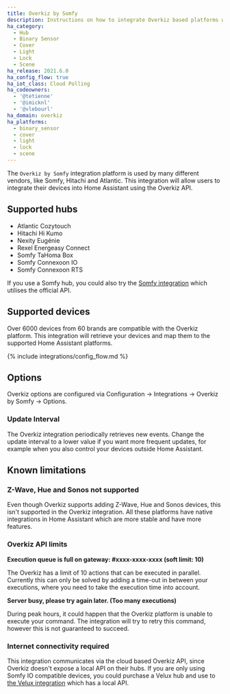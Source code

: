 ```yaml
---
title: Overkiz by Somfy
description: Instructions on how to integrate Overkiz based platforms with Home Assistant.
ha_category:
  - Hub
  - Binary Sensor
  - Cover
  - Light
  - Lock
  - Scene
ha_release: 2021.6.0
ha_config_flow: true
ha_iot_class: Cloud Polling
ha_codeowners:
  - '@tetienne'
  - '@imicknl'
  - '@vlebourl'
ha_domain: overkiz
ha_platforms:
  - binary_sensor
  - cover
  - light
  - lock
  - scene
---
```


The `Overkiz by Somfy` integration platform is used by many different vendors, like Somfy, Hitachi and Atlantic. This integration will allow users to integrate their devices into Home Assistant using the Overkiz API.

## Supported hubs

- Atlantic Cozytouch
- Hitachi Hi Kumo
- Nexity Eugénie
- Rexel Energeasy Connect
- Somfy TaHoma Box
- Somfy Connexoon IO
- Somfy Connexoon RTS

If you use a Somfy hub, you could also try the [Somfy integration](/integrations/somfy/) which utilises the official API.

## Supported devices

Over 6000 devices from 60 brands are compatible with the Overkiz platform. This integration will retrieve your devices and map them to the supported Home Assistant platforms.

{% include integrations/config_flow.md %}

## Options

Overkiz options are configured via Configuration -> Integrations -> Overkiz by Somfy -> Options.

### Update Interval

The Overkiz integration periodically retrieves new events. Change the update interval to a lower value if you want more frequent updates, for example when you also control your devices outside Home Assistant.

## Known limitations

### Z-Wave, Hue and Sonos not supported

Even though Overkiz supports adding Z-Wave, Hue and Sonos devices, this isn't supported in the Overkiz integration. All these platforms have native integrations in Home Assistant which are more stable and have more features.

### Overkiz API limits

**Execution queue is full on gateway: #xxxx-xxxx-xxxx (soft limit: 10)**

The Overkiz has a limit of 10 actions that can be executed in parallel. Currently this can only be solved by adding a time-out in between your executions, where you need to take the execution time into account.

**Server busy, please try again later. (Too many executions)**

During peak hours, it could happen that the Overkiz platform is unable to execute your command. The integration will try to retry this command, however this is not guaranteed to succeed. 

### Internet connectivity required

This integration communicates via the cloud based Overkiz API, since Overkiz doesn't expose a local API on their hubs. If you are only using Somfy IO compatible devices, you could purchase a Velux hub and use to [the Velux integration](/integrations/velux/) which has a local API.
